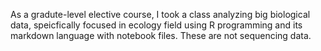 As a gradute-level elective course, I took a class analyzing big biological data, speicfically focused in ecology field using R programming and its markdown language with notebook files. These are not sequencing data.
